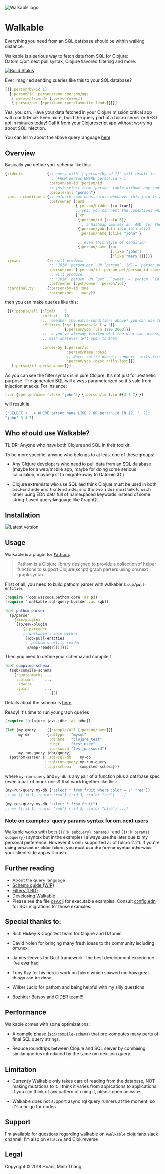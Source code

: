 ![Walkable logo](doc/walkable.png)

# Walkable

Everything you need from an SQL database should be within walking
distance.

Walkable is a serious way to fetch data from SQL for Clojure:
Datomic/om.next pull syntax, Clojure flavored filtering and more.

[![Build Status](https://travis-ci.org/walkable-server/walkable.svg?branch=master)](https://travis-ci.org/walkable-server/walkable)

Ever imagined sending queries like this to your SQL database?

```clj
[{[:person/by-id 1]
  [:person/id :person/name :person/age
   {:person/friends [:person/name]}
   {:person/pet [:pet/name :pet/favorite-foods]}]}]
```

Yes, you can. Have your data fetched in your Clojure mission critical
app with confidence. Even more, build the query part of a fulcro
server or REST api in minutes today! Call it from your Clojurescript
app without worrying about SQL injection.

You can learn about the above query language [here](doc/query_language.md)

## Overview

Basically you define your schema like this:

```clj
{:idents           {;; query with `[:person/by-id 1]` will result in
                    ;; `FROM person WHERE person.id = 1`
                    :person/by-id :person/id
                    ;; just select from `person` table without any constraints
                    :people/all "person"}
 :extra-conditions {;; enforce some constraints whenever this join is asked for
                    :pet/owner [:and
                                {:person/hidden [:= true]}
                                ;; yes, you can nest the conditions whatever you like
                                [:or
                                 {:person/id [:not= 5]}
                                  ;; a hashmap implies an `AND` for the k/v pairs inside
                                 {:person/yob [:in 1970 1971 1972]
                                  :person/name [:like "john"]}

                                 ;; even this style of condition
                                 {:person/name [:or
                                                [:like "john"]
                                                [:like "mary"]]}]]}
 :joins            {;; will produce:
                    ;; "JOIN `person_pet` ON `person`.`id` = `person_pet`.`person_id` JOIN `pet` ON `person_pet`.`pet_id` = `pet`.`id`"
                    :person/pet [:person/id :person-pet/person-id :person-pet/pet-id :pet/id]
                    ;; will produce
                    ;; "JOIN `person` ON `pet`.``owner` = `person`.`id`"
                    :pet/owner [:pet/owner :person/id]}
 :cardinality      {:person/by-id :one
                    :person/pet   :many}}
```

then you can make queries like this:

```clj
'[{(:people/all {:limit    5
                 :offset   10
                 ;; remember the extra-conditions above? you can use the same syntax here:
                 :filters [:or {:person/id [:= 1]}
                           {:person/yob [:in 1999 2000]}]
                 ;; -> you've already limited what the user can access, so let them play freely
                 ;; with whatever left open to them.

                 :order-by [:person/id
                            :person/name :desc
                            ;; Note: sqlite doesn't support `:nils-first`, `:nils-last`
                            :person/yob :desc :nils-last]})
   [:person/id :person/name]}]

```

As you can see the filter syntax is in pure Clojure. It's not just for
aesthetic purpose. The generated SQL will always parameterized so it's
safe from injection attacks. For instance:

```clj
[:or {:person/name [:like "john"]} {:person/id [:in #{3 4 7}]}]
```

will result in

```clj
["SELECT <...> WHERE person.name LIKE ? OR person.id IN (?, ?, ?)"
"john" 3 4 7]
```

## Who should use Walkable?

TL;DR: Anyone who have both Clojure and SQL in their toolkit.

To be more specific, anyone who belongs to at least one of these
groups:

 - Any Clojure developers who need to pull data from an SQL database
   (maybe for a web/mobile app, maybe for doing some serious
   calculation, maybe just to migrate away to Datomic :D )

 - Clojure extremists who use SQL and think Clojure must be used in
   both backend side and frontend side, and the two sides must talk to
   each other using EDN data full of namespaced keywords instead of
   some string-based query language like GraphQL.

## Installation

![Latest version](https://clojars.org/walkable/latest-version.svg)

## Usage

Walkable is a plugin for [Pathom](https://github.com/wilkerlucio/pathom/).

> Pathom is a Clojure library designed to provide a collection of
> helper functions to support Clojure(script) graph parsers using
> om.next graph syntax.

First of all, you need to build pathom parser with walkable's `sqb/pull-entities`

```clj
(require '[com.wsscode.pathom.core :as p])
(require '[walkable.sql-query-builder :as sqb])

(def pathom-parser
  (p/parser
    {::p/plugins
     [(p/env-plugin
        {::p/reader
        ;; walkable's main worker
         [sqb/pull-entities
         ;; pathom's entity reader
          p/map-reader]})]}))
```

Then you need to define your schema and compile it

```clj
(def compiled-schema
  (sqb/compile-schema
    {:quote-marks ...
     :columns     ...
     :idents      ...
     :joins       ...
     ...          ...}))
```

Details about the schema is [here](doc/schema.md).

Ready! It's time to run your graph queries

```clj
(require '[clojure.java.jdbc :as jdbc])

(let [my-query     [{:people/all [:person/name]}]
      my-db        {:dbtype   "mysql"
                    :dbname   "clojure_test"
                    :user     "test_user"
                    :password "test_password"}
      my-run-query jdbc/query]
  (pathom-parser {::sqb/sql-db    my-db
                  ::sqb/run-query my-run-query
                  ::sqb/schema    compiled-schema}))
```

where `my-run-query` and `my-db` is any pair of a function plus a
database spec (even a pair of mock ones!) that work together like
this:

```clj
(my-run-query my-db ["select * from fruit where color = ?" "red"])
;; => [{:id 1, :color "red"} {:id 3, :color "red"} ...]

(my-run-query my-db "select * from fruit")
;; => [{:id 1, :color "red"} {:id 2, :color "blue"} ...]
```

### Note on examples' query params syntax for om.next users

Walkable works with both `[({:k subquery} params)]` and `[{(:k
params) subquery}]` syntax but in the examples I always use the later
due to my personal preference. However it's only supported as of fulcro
2.2.1. If you're using om.next or older fulcro, you must use the
former syntax otherwise your client-side app will crash.

## Further reading

- [About the query language](doc/query_language.md)
- [Schema guide (WIP)](doc/schema.md)
- [Filters (TBD)](doc/filters.md)
- [Developing Walkable](doc/developing.md)
- Please see the file [dev.clj](dev/src/dev.clj) for executable
examples. Consult [config.edn](dev/resources/walkable_demo/config.edn)
for SQL migrations for those examples.

## Special thanks to:

 - Rich Hickey & Cognitect team for Clojure and Datomic

 - David Nolen for bringing many fresh ideas to the community including om.next

 - James Reeves for Duct framework. The best development experience I've ever had

 - Tony Kay for his heroic work on fulcro which showed me how great things can be done

 - Wilker Lucio for pathom and being helpful with my silly questions

 - Bozhidar Batsov and CIDER team!!!

## Performance

Walkable comes with some optimizations:

- A compile phase (`sqb/compile-schema`) that pre-computes many parts
  of final SQL query strings.

- Reduce roundtrips between Clojure and SQL server by combining
  similar queries introduced by the same om.next join query.

## Limitation

- Currently Walkable only takes care of reading from the database, NOT
  making mutations to it. I think it varies from applications to
  applications. If you can think of any pattern of doing it, please
  open an issue.

- Walkable does not support async sql query runners at the moment, so
it's a no go for nodejs.

## Support

I'm available for questions regarding walkable on `#walkable`
clojurians slack channel. I'm also on `#fulcro` and
[Clojureverse](https://clojureverse.org/)

## Legal

Copyright © 2018 Hoàng Minh Thắng
